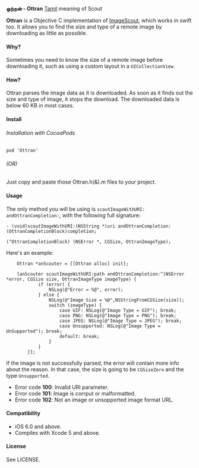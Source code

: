 **ஒற்றன் - Ottran** [Tamil](http://en.wikipedia.org/wiki/Tamil_language) meaning of Scout

**Ottran** is a Objective C implementation of [ImageScout](https://github.com/kaishin/ImageScout), which works in swift too.
It allows you to find the size and type of a remote image by downloading as little as possible.

#### Why?

Sometimes you need to know the size of a remote image before downloading it, such as
using a custom layout in a `UICollectionView`.

#### How?

Ottran parses the image data as it is downloaded. As soon as it finds out the size and type of image,
it stops the download. The downloaded data is below 60 KB in most cases.

#### Install

###### Installation with CocoaPods
```objc
pod 'Ottran'
```
######                       (OR)

Just copy and paste those Ottran.h(&).m files to your project.

#### Usage

The only method you will be using is `scoutImageWithURI: andOttranCompletion:`, with the following full signature:

```objc
- (void)scoutImageWithURI:(NSString *)uri andOttranCompletion:(OttranCompletionBlock)completion;

(^OttranCompletionBlock) (NSError *, CGSize, OttranImageType);
```

Here's an example:

```objc
    Ottran *anScouter = [[Ottran alloc] init];

    [anScouter scoutImageWithURI:path andOttranCompletion:^(NSError *error, CGSize size, OttranImageType imageType) {
            if (error) {
                NSLog(@"Error = %@", error);
            } else {
            	NSLog(@"Image Size = %@",NSStringFromCGSize(size));
                switch (imageType) {
                    case GIF: NSLog(@"Image Type = GIF"); break;
                    case PNG: NSLog(@"Image Type = PNG"); break;
                    case JPEG: NSLog(@"Image Type = JPEG"); break;
                    case Unsupported: NSLog(@"Image Type = UnSupported"); break;
                    default: break;
                }
            }
        }];
```

If the image is not successfully parsed, the error will contain more info about the reason.
In that case, the size is going to be `CGSizeZero` and the type `Unsupported`.

- Error code **100**: Invalid URI parameter.
- Error code **101**: Image is corrput or malformatted.
- Error code **102**: Not an image or unsopported image format URL.

#### Compatibility

- iOS 6.0 and above.
- Compiles with Xcode 5 and above.

#### License

See LICENSE.
